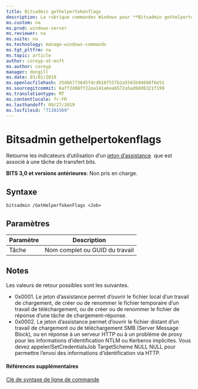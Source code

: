 ```yaml
---
title: Bitsadmin gethelpertokenflags
description: La rubrique commandes Windows pour **Bitsadmin gethelpertokenflags** -retourne les indicateurs d’utilisation d’un jeton d’assistance associé à une tâche de transfert bits.
ms.custom: na
ms.prod: windows-server
ms.reviewer: na
ms.suite: na
ms.technology: manage-windows-commands
ms.tgt_pltfrm: na
ms.topic: article
author: coreyp-at-msft
ms.author: coreyp
manager: dongill
ms.date: 03/01/2019
ms.openlocfilehash: 25d667736d5fdcd018f557b2a5565b94898f6e51
ms.sourcegitcommit: 6aff3d88ff22ea141a6ea6572a5ad8dd6321f199
ms.translationtype: MT
ms.contentlocale: fr-FR
ms.lasthandoff: 09/27/2019
ms.locfileid: "71381569"
---
```

# <a name="bitsadmin-gethelpertokenflags"></a>Bitsadmin gethelpertokenflags

Retourne les indicateurs d’utilisation d’un [jeton d’assistance](/windows/desktop/bits/helper-tokens-for-bits-transfer-jobs)  que est associé à une tâche de transfert bits.

**BITS 3,0 et versions antérieures**: Non pris en charge.

## <a name="syntax"></a>Syntaxe

```
bitsadmin /GetHelperTokenFlags <Job>
```

## <a name="parameters"></a>Paramètres

|Paramètre|Description|
|---------|-----------|
|Tâche|Nom complet ou GUID du travail|

## <a name="remarks"></a>Notes

Les valeurs de retour possibles sont les suivantes.

- 0x0001. Le jeton d’assistance permet d’ouvrir le fichier local d’un travail de chargement, de créer ou de renommer le fichier temporaire d’un travail de téléchargement, ou de créer ou de renommer le fichier de réponse d’une tâche de chargement-réponse.
- 0x0002. Le jeton d’assistance permet d’ouvrir le fichier distant d’un travail de chargement ou de téléchargement SMB (Server Message Block), ou en réponse à un serveur HTTP ou à un problème de proxy pour les informations d’identification NTLM ou Kerberos implicites. Vous devez appeler/SetCredentialsJob TargetScheme NULL NULL pour permettre l’envoi des informations d’identification via HTTP.

#### <a name="additional-references"></a>Références supplémentaires

[Clé de syntaxe de ligne de commande](command-line-syntax-key.md)
